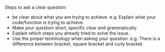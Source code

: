 Steps to ask a clear question:

- be clear about what you are trying to achieve.
    e.g. Explain what your code/function is trying to achieve.
- Make your question short, specific clear and grammatically.
- Explain which steps you already tried to solve the issue.
- Use the proper terminology when asking your question.
    e.g. There is a difference between bracket, square bracket and curly bracket.
